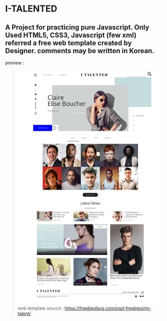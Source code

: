 # I-TALENTED
A Project for practicing pure Javascript.
Only Used HTML5, CSS3, Javascript (few xml)
referred a free web template created by Designer.
comments may be written in Korean.
------------------------
preview :
>![Alt text](preview.png)
>web template source : https://freebiesbug.com/psd-freebies/mi-talent/